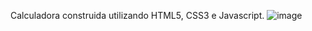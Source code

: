Calculadora construida utilizando HTML5, CSS3 e Javascript.
![image](https://github.com/josejjonhson/Calculadora-Web-com-HTML5-CSS3-e-JS/assets/137461674/0a3c6399-cbac-4f6d-b41f-88c59cf58564)
